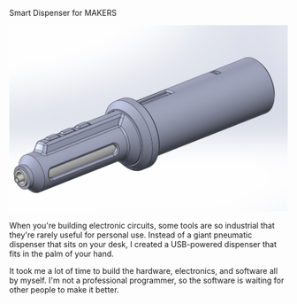 Smart Dispenser for MAKERS

![Screenshot](https://github.com/pashiran/Smart_Dispenser/blob/main/images/2024-07-08%20170451.jpg)



When you're building electronic circuits, some tools are so industrial that they're rarely useful for personal use. 
Instead of a giant pneumatic dispenser that sits on your desk, I created a USB-powered dispenser that fits in the palm of your hand. 

It took me a lot of time to build the hardware, electronics, and software all by myself. 
I'm not a professional programmer, so the software is waiting for other people to make it better. 

